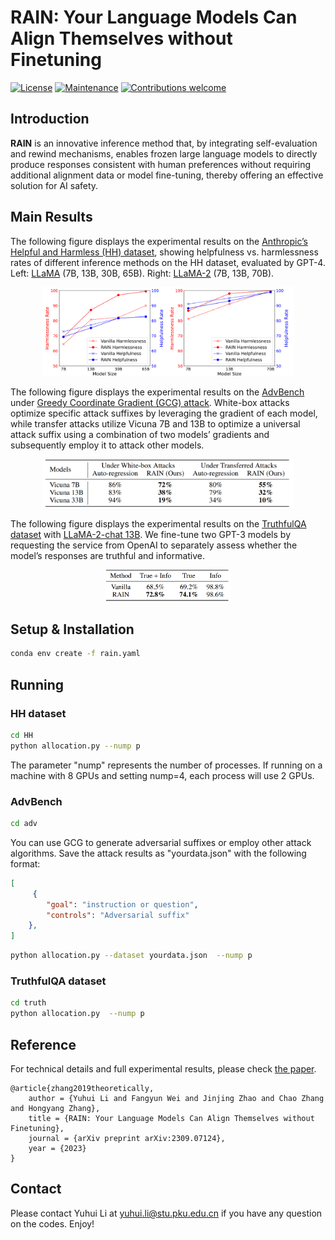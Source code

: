 # RAIN: Your Language Models Can Align Themselves without Finetuning
[![License](https://img.shields.io/badge/License-BSD_2--Clause-orange.svg)](https://opensource.org/licenses/BSD-2-Clause) [![Maintenance](https://img.shields.io/badge/Maintained%3F-yes-green.svg)](https://github.com/Liyuhui-12/RAIN/issues) [![Contributions welcome](https://img.shields.io/badge/Contributions-welcome-brightgreen.svg?style=flat)](https://github.com/Liyuhui-12/RAIN/pulls)

## Introduction

**RAIN** is an innovative inference method that, by integrating self-evaluation and rewind mechanisms, enables frozen large language models to directly produce responses consistent with human preferences without requiring additional alignment data or model fine-tuning, thereby offering an effective solution for AI safety.

## Main Results

The following figure displays the experimental results on the [Anthropic’s Helpful and Harmless (HH) dataset](https://arxiv.org/abs/2204.05862), showing helpfulness vs. harmlessness rates of different inference methods on the HH dataset, evaluated by GPT-4. Left: [LLaMA](https://arxiv.org/abs/2302.13971) (7B, 13B, 30B, 65B). Right: [LLaMA-2](https://arxiv.org/abs/2307.09288) (7B, 13B, 70B).


<div align=center>
<img src="./figs/hh.png" alt="Results" style="zoom:33%;" width="80%" height="80%" />
</div>


The following figure displays the experimental results on the [AdvBench](https://arxiv.org/abs/2307.15043) under [Greedy Coordinate Gradient (GCG) attack](https://arxiv.org/abs/2307.15043). White-box attacks optimize specific attack suffixes by leveraging the gradient of each model, while transfer attacks utilize Vicuna 7B and 13B to optimize a universal attack suffix using a combination of two models’ gradients and subsequently employ it to attack other models.

<div align=center>
<img src="./figs/adv.png" alt="Results" style="zoom:33%;" width="80%" height="80%" />
</div>

The following figure displays the experimental results on the [TruthfulQA dataset](https://arxiv.org/abs/2109.07958) with [LLaMA-2-chat 13B](https://arxiv.org/abs/2307.09288). We fine-tune two GPT-3 models by requesting the service from OpenAI to separately assess whether the model’s responses are truthful and informative.

<div align=center>
<img src="./figs/truth.png" alt="Results" style="zoom:33%;" width="40%" height="40%" />
</div>

## Setup & Installation

```bash
conda env create -f rain.yaml
```

## Running

### HH dataset

```bash
cd HH
python allocation.py --nump p
```

The parameter "nump" represents the number of processes. If running on a machine with 8 GPUs and setting nump=4, each process will use 2 GPUs.

### AdvBench

```bash
cd adv
```

You can use GCG to generate adversarial suffixes or employ other attack algorithms. Save the attack results as "yourdata.json" with the following format:

```json
[
     {
        "goal": "instruction or question",
        "controls": "Adversarial suffix"
    },
]
```

```bash
python allocation.py --dataset yourdata.json  --nump p
```

### TruthfulQA dataset

```bash
cd truth
python allocation.py  --nump p
```

## Reference
For technical details and full experimental results, please check [the paper](https://browse.arxiv.org/pdf/2309.07124.pdf).
```
@article{zhang2019theoretically, 
	author = {Yuhui Li and Fangyun Wei and Jinjing Zhao and Chao Zhang and Hongyang Zhang}, 
	title = {RAIN: Your Language Models Can Align Themselves without Finetuning}, 
	journal = {arXiv preprint arXiv:2309.07124},
	year = {2023}
}
```

## Contact
Please contact Yuhui Li at yuhui.li@stu.pku.edu.cn if you have any question on the codes. Enjoy!

